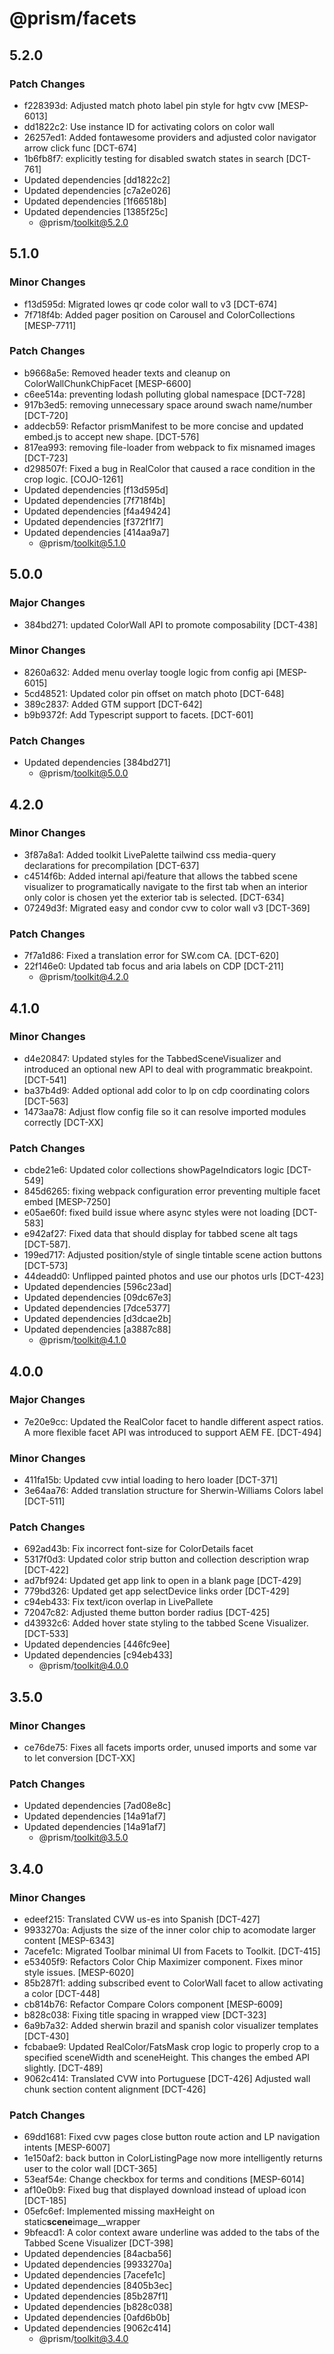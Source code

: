 # @prism/facets

## 5.2.0

### Patch Changes

- f228393d: Adjusted match photo label pin style for hgtv cvw [MESP-6013]
- dd1822c2: Use instance ID for activating colors on color wall
- 26257ed1: Added fontawesome providers and adjusted color navigator arrow click func [DCT-674]
- 1b6fb8f7: explicitly testing for disabled swatch states in search [DCT-761]
- Updated dependencies [dd1822c2]
- Updated dependencies [c7a2e026]
- Updated dependencies [1f66518b]
- Updated dependencies [1385f25c]
  - @prism/toolkit@5.2.0

## 5.1.0

### Minor Changes

- f13d595d: Migrated lowes qr code color wall to v3 [DCT-674]
- 7f718f4b: Added pager position on Carousel and ColorCollections [MESP-7711]

### Patch Changes

- b9668a5e: Removed header texts and cleanup on ColorWallChunkChipFacet [MESP-6600]
- c6ee514a: preventing lodash polluting global namespace [DCT-728]
- 917b3ed5: removing unnecessary space around swach name/number [DCT-720]
- addecb59: Refactor prismManifest to be more concise and updated embed.js to accept new shape. [DCT-576]
- 817ea993: removing file-loader from webpack to fix misnamed images [DCT-723]
- d298507f: Fixed a bug in RealColor that caused a race condition in the crop logic. [COJO-1261]
- Updated dependencies [f13d595d]
- Updated dependencies [7f718f4b]
- Updated dependencies [f4a49424]
- Updated dependencies [f372f1f7]
- Updated dependencies [414aa9a7]
  - @prism/toolkit@5.1.0

## 5.0.0

### Major Changes

- 384bd271: updated ColorWall API to promote composability [DCT-438]

### Minor Changes

- 8260a632: Added menu overlay toogle logic from config api [MESP-6015]
- 5cd48521: Updated color pin offset on match photo [DCT-648]
- 389c2837: Added GTM support [DCT-642]
- b9b9372f: Add Typescript support to facets. [DCT-601]

### Patch Changes

- Updated dependencies [384bd271]
  - @prism/toolkit@5.0.0

## 4.2.0

### Minor Changes

- 3f87a8a1: Added toolkit LivePalette tailwind css media-query declarations for precompilation [DCT-637]
- c4514f6b: Added internal api/feature that allows the tabbed scene visualizer to programatically navigate to the first tab when an interior only color is chosen yet the exterior tab is selected. [DCT-634]
- 07249d3f: Migrated easy and condor cvw to color wall v3 [DCT-369]

### Patch Changes

- 7f7a1d86: Fixed a translation error for SW.com CA. [DCT-620]
- 22f146e0: Updated tab focus and aria labels on CDP [DCT-211]
  - @prism/toolkit@4.2.0

## 4.1.0

### Minor Changes

- d4e20847: Updated styles for the TabbedSceneVisualizer and introduced an optional new API to deal with programmatic breakpoint. [DCT-541]
- ba37b4d9: Added optional add color to lp on cdp coordinating colors [DCT-563]
- 1473aa78: Adjust flow config file so it can resolve imported modules correctly [DCT-XX]

### Patch Changes

- cbde21e6: Updated color collections showPageIndicators logic [DCT-549]
- 845d6265: fixing webpack configuration error preventing multiple facet embed [MESP-7250]
- e05ae60f: fixed build issue where async styles were not loading [DCT-583]
- e942af27: Fixed data that should display for tabbed scene alt tags [DCT-587].
- 199ed717: Adjusted position/style of single tintable scene action buttons [DCT-573]
- 44deadd0: Unflipped painted photos and use our photos urls [DCT-423]
- Updated dependencies [596c23ad]
- Updated dependencies [09dc67e3]
- Updated dependencies [7dce5377]
- Updated dependencies [d3dcae2b]
- Updated dependencies [a3887c88]
  - @prism/toolkit@4.1.0

## 4.0.0

### Major Changes

- 7e20e9cc: Updated the RealColor facet to handle different aspect ratios. A more flexible facet API was introduced to support AEM FE. [DCT-494]

### Minor Changes

- 411fa15b: Updated cvw intial loading to hero loader [DCT-371]
- 3e64aa76: Added translation structure for Sherwin-Williams Colors label [DCT-511]

### Patch Changes

- 692ad43b: Fix incorrect font-size for ColorDetails facet
- 5317f0d3: Updated color strip button and collection description wrap [DCT-422]
- ad7bf924: Updated get app link to open in a blank page [DCT-429]
- 779bd326: Updated get app selectDevice links order [DCT-429]
- c94eb433: Fix text/icon overlap in LivePallete
- 72047c82: Adjusted theme button border radius [DCT-425]
- d43932c6: Added hover state styling to the tabbed Scene Visualizer. [DCT-533]
- Updated dependencies [446fc9ee]
- Updated dependencies [c94eb433]
  - @prism/toolkit@4.0.0

## 3.5.0

### Minor Changes

- ce76de75: Fixes all facets imports order, unused imports and some var to let conversion [DCT-XX]

### Patch Changes

- Updated dependencies [7ad08e8c]
- Updated dependencies [14a91af7]
- Updated dependencies [14a91af7]
  - @prism/toolkit@3.5.0

## 3.4.0

### Minor Changes

- edeef215: Translated CVW us-es into Spanish [DCT-427]
- 9933270a: Adjusts the size of the inner color chip to acomodate larger content [MESP-6343]
- 7acefe1c: Migrated Toolbar minimal UI from Facets to Toolkit. [DCT-415]
- e53405f9: Refactors Color Chip Maximizer component. Fixes minor style issues. [MESP-6020]
- 85b287f1: adding subscribed event to ColorWall facet to allow activating a color [DCT-448]
- cb814b76: Refactor Compare Colors component [MESP-6009]
- b828c038: Fixing title spacing in wrapped view [DCT-323]
- 6a9b7a32: Added sherwin brazil and spanish color visualizer templates [DCT-430]
- fcbabae9: Updated RealColor/FatsMask crop logic to properly crop to a specified sceneWidth and sceneHeight. This changes the embed API slightly. [DCT-489]
- 9062c414: Translated CVW into Portuguese [DCT-426]
  Adjusted wall chunk section content alignment [DCT-426]

### Patch Changes

- 69dd1681: Fixed cvw pages close button route action and LP navigation intents [MESP-6007]
- 1e150af2: back button in ColorListingPage now more intelligently returns user to the color wall [DCT-365]
- 53eaf54e: Change checkbox for terms and conditions [MESP-6014]
- af10e0b9: Fixed bug that displayed download instead of upload icon [DCT-185]
- 05efc6ef: Implemented missing maxHeight on static**scene**image\_\_wrapper
- 9bfeacd1: A color context aware underline was added to the tabs of the Tabbed Scene Visualizer [DCT-398]
- Updated dependencies [84acba56]
- Updated dependencies [9933270a]
- Updated dependencies [7acefe1c]
- Updated dependencies [8405b3ec]
- Updated dependencies [85b287f1]
- Updated dependencies [b828c038]
- Updated dependencies [0afd6b0b]
- Updated dependencies [9062c414]
  - @prism/toolkit@3.4.0
